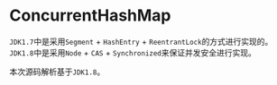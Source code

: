 # ConcurrentHashMap

`JDK1.7`中是采用`Segment` + `HashEntry` + `ReentrantLock`的方式进行实现的。`JDK1.8`中是采用`Node` + `CAS` + `Synchronized`来保证并发安全进行实现。

本次源码解析基于`JDK1.8`。